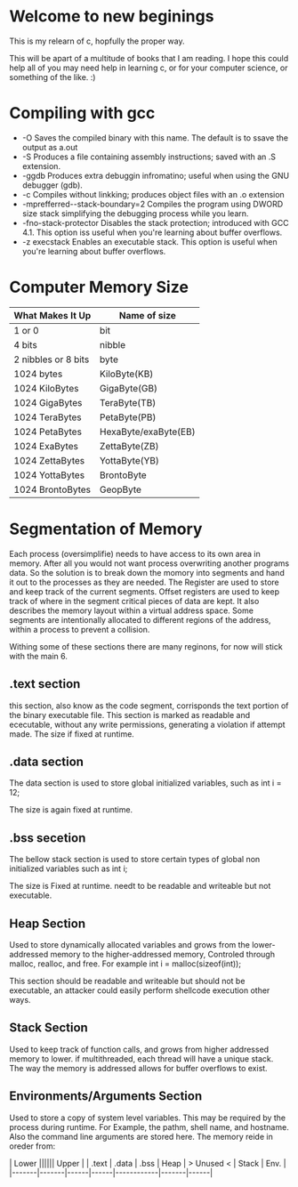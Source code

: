 # Welcome to new beginings

This is my relearn of c, hopfully the proper way.

This will be apart of a multitude of books that I am reading. I hope this could
help all of you may need help in learning c, or for your computer science, or
something of the like. :)

# Compiling with gcc 

- -O <filename> Saves the compiled binary with this name. The
            default is to ssave the output as a.out
- -S Produces a file containing assembly instructions; saved with an .S
            extension.
- -ggdb Produces extra debuggin infromatino; useful when using the GNU
            debugger (gdb).
- -c Compiles without linkking; produces object files with an
            .o extension
- -mprefferred--stack-boundary=2  Compiles the program using DWORD size stack
            simplifying the debugging process while you learn.
- -fno-stack-protector    Disables the stack protection; introduced with GCC
            4.1. This option iss useful when you're learning about buffer
            overflows.
- -z execstack    Enables an executable stack. This option is useful when
            you're learning about buffer overflows.


# Computer Memory Size

|What Makes It Up        |Name of size          |
|------------------------|----------------------|
|1 or 0                  |bit                   |
|4 bits                  |nibble                |
|2 nibbles or 8 bits     |byte                  |
|1024 bytes              |KiloByte(KB)          |
|1024 KiloBytes          |GigaByte(GB)          |
|1024 GigaBytes          |TeraByte(TB)          |
|1024 TeraBytes          |PetaByte(PB)          |
|1024 PetaBytes          |HexaByte/exaByte(EB)  |
|1024 ExaBytes           |ZettaByte(ZB)         |
|1024 ZettaBytes         |YottaByte(YB)         |
|1024 YottaBytes         |BrontoByte            |
|1024 BrontoBytes        |GeopByte              |


# Segmentation of Memory

Each process (oversimplifie) needs to have access to its own area in memory.
After all you would not want process overwriting another programs data. So the
solution is to break down the momory into segments and hand it out to the
processes as they are needed. The Register are used to store and keep track of
the current segments. Offset registers are used to keep track of where in the
segment critical pieces of data are kept. It also describes the memory layout
within a virtual address space. Some segments are intentionally allocated to
different regions of the address, within a process to prevent a collision.

Withing some of these sections there are many reginons, for now will stick with
the main 6.

## .text section

this section, also know as the code segment, corrisponds the text portion of the
binary executable file. This section is marked as readable and ececutable,
without any write permissions, generating a violation if attempt made. The size
if fixed at runtime.

## .data section

The data section is used to store global initialized variables, such as
        int i = 12;

The size is again fixed at runtime.

## .bss secetion

The bellow stack section is used to store certain types of global non
initialized variables such as
        int i;

The size is Fixed at runtime. needt to be readable and writeable but not
executable.


## Heap Section

Used to store dynamically allocated variables and grows from the lower-addressed
memory to the higher-addressed memory, Controled through malloc, realloc, and
free. For example
        int i = malloc(sizeof(int));

This section should be readable and writeable but should not be executable, an
attacker could easily perform shellcode execution other ways.


## Stack Section

Used to keep track of function calls, and grows from higher addressed memory to
lower. if multithreaded, each thread will have a unique stack. The way the
memory is addressed allows for buffer overflows to exist.


## Environments/Arguments Section

Used to store a copy of system level variables. This may be required by the
process during runtime. For Example, the pathm, shell name, and hostname. Also
the command line arguments are stored here. The memory reide in oreder from:

| Lower |||||| Upper |
| .text | .data | .bss | Heap | > Unused < | Stack | Env. |
|-------|-------|------|------|------------|-------|------|



<!-- vim: tw=80
-->
